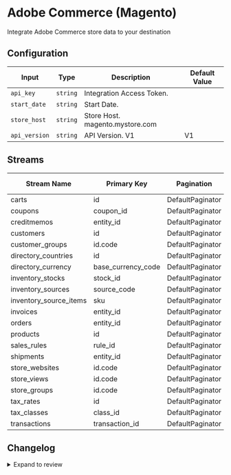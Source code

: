 # Adobe Commerce (Magento)
Integrate Adobe Commerce store data to your destination

## Configuration

| Input | Type | Description | Default Value |
|-------|------|-------------|---------------|
| `api_key` | `string` | Integration Access Token.  |  |
| `start_date` | `string` | Start Date.  |  |
| `store_host` | `string` | Store Host. magento.mystore.com |  |
| `api_version` | `string` | API Version. V1 | V1 |

## Streams
| Stream Name | Primary Key | Pagination | Supports Full Sync | Supports Incremental |
|-------------|-------------|------------|---------------------|----------------------|
| carts | id | DefaultPaginator | ✅ |  ✅  |
| coupons | coupon_id | DefaultPaginator | ✅ |  ✅  |
| creditmemos | entity_id | DefaultPaginator | ✅ |  ✅  |
| customers | id | DefaultPaginator | ✅ |  ✅  |
| customer_groups | id.code | DefaultPaginator | ✅ |  ❌  |
| directory_countries | id | DefaultPaginator | ✅ |  ❌  |
| directory_currency | base_currency_code | DefaultPaginator | ✅ |  ❌  |
| inventory_stocks | stock_id | DefaultPaginator | ✅ |  ❌  |
| inventory_sources | source_code | DefaultPaginator | ✅ |  ❌  |
| inventory_source_items | sku | DefaultPaginator | ✅ |  ❌  |
| invoices | entity_id | DefaultPaginator | ✅ |  ✅  |
| orders | entity_id | DefaultPaginator | ✅ |  ✅  |
| products | id | DefaultPaginator | ✅ |  ✅  |
| sales_rules | rule_id | DefaultPaginator | ✅ |  ✅  |
| shipments | entity_id | DefaultPaginator | ✅ |  ✅  |
| store_websites | id.code | DefaultPaginator | ✅ |  ❌  |
| store_views | id.code | DefaultPaginator | ✅ |  ❌  |
| store_groups | id.code | DefaultPaginator | ✅ |  ❌  |
| tax_rates | id | DefaultPaginator | ✅ |  ❌  |
| tax_classes | class_id | DefaultPaginator | ✅ |  ❌  |
| transactions | transaction_id | DefaultPaginator | ✅ |  ✅  |

## Changelog

<details>
  <summary>Expand to review</summary>

| Version          | Date              | Pull Request | Subject        |
|------------------|-------------------|--------------|----------------|
| 0.0.4 | 2025-10-29 | [69058](https://github.com/airbytehq/airbyte/pull/69058) | Update dependencies |
| 0.0.3 | 2025-09-30 | [65651](https://github.com/airbytehq/airbyte/pull/65651) | Update dependencies |
| 0.0.2 | 2025-08-23 | [65323](https://github.com/airbytehq/airbyte/pull/65323) | Update dependencies |
| 0.0.1 | 2025-07-26 | | Initial release by [@joacoc2020](https://github.com/joacoc2020) via Connector Builder |

</details>
